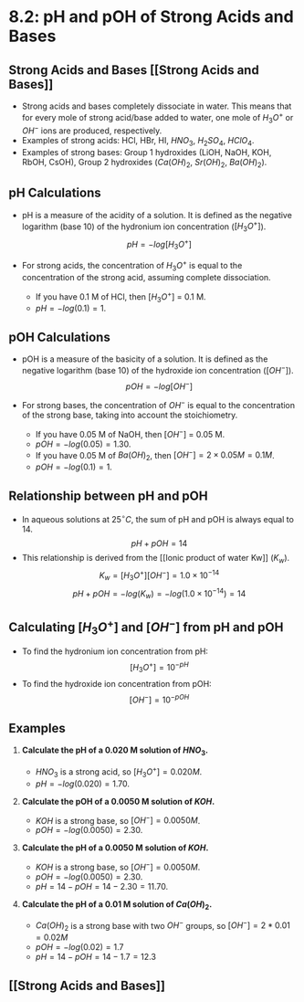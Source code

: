 # 8.2: pH and pOH of Strong Acids and Bases

## Strong Acids and Bases [[Strong Acids and Bases]]
*   Strong acids and bases completely dissociate in water. This means that for every mole of strong acid/base added to water, one mole of $H_3O^+$ or $OH^-$ ions are produced, respectively.
*   Examples of strong acids: HCl, HBr, HI, $HNO_3$, $H_2SO_4$, $HClO_4$.
*   Examples of strong bases: Group 1 hydroxides (LiOH, NaOH, KOH, RbOH, CsOH), Group 2 hydroxides ($Ca(OH)_2$, $Sr(OH)_2$, $Ba(OH)_2$).

## pH Calculations
*   pH is a measure of the acidity of a solution. It is defined as the negative logarithm (base 10) of the hydronium ion concentration ($[H_3O^+]$).
$$pH = -log[H_3O^+]$$
*   For strong acids, the concentration of $H_3O^+$ is equal to the concentration of the strong acid, assuming complete dissociation.

    *   If you have 0.1 M of HCl, then $[H_3O^+]$ = 0.1 M.
    *   $pH = -log(0.1) = 1$.

## pOH Calculations
*   pOH is a measure of the basicity of a solution. It is defined as the negative logarithm (base 10) of the hydroxide ion concentration ($[OH^-]$).
$$pOH = -log[OH^-]$$
*   For strong bases, the concentration of $OH^-$ is equal to the concentration of the strong base, taking into account the stoichiometry.

    *   If you have 0.05 M of NaOH, then $[OH^-]$ = 0.05 M.
    *   $pOH = -log(0.05) = 1.30$.
    *   If you have 0.05 M of $Ba(OH)_2$, then $[OH^-] = 2 \times 0.05M = 0.1 M$.
    *   $pOH = -log(0.1) = 1$.

## Relationship between pH and pOH
*   In aqueous solutions at $25^\circ C$, the sum of pH and pOH is always equal to 14.
$$pH + pOH = 14$$
*   This relationship is derived from the [[Ionic product of water Kw]] ($K_w$).
$$K_w = [H_3O^+][OH^-] = 1.0 \times 10^{-14}$$
$$pH + pOH = -log(K_w) = -log(1.0 \times 10^{-14}) = 14$$

## Calculating $[H_3O^+]$ and $[OH^-]$ from pH and pOH
*   To find the hydronium ion concentration from pH:
$$[H_3O^+] = 10^{-pH}$$
*   To find the hydroxide ion concentration from pOH:
$$[OH^-] = 10^{-pOH}$$

## Examples
1.  **Calculate the pH of a 0.020 M solution of $HNO_3$.**
    *   $HNO_3$ is a strong acid, so $[H_3O^+] = 0.020 M$.
    *   $pH = -log(0.020) = 1.70$.

2.  **Calculate the pOH of a 0.0050 M solution of $KOH$.**
    *   $KOH$ is a strong base, so $[OH^-] = 0.0050 M$.
    *   $pOH = -log(0.0050) = 2.30$.

3.  **Calculate the pH of a 0.0050 M solution of $KOH$.**
    *   $KOH$ is a strong base, so $[OH^-] = 0.0050 M$.
    *   $pOH = -log(0.0050) = 2.30$.
    *   $pH = 14 - pOH = 14 - 2.30 = 11.70$.

4. **Calculate the pH of a 0.01 M solution of $Ca(OH)_2$.**
    *  $Ca(OH)_2$ is a strong base with two $OH^-$ groups, so $[OH^-]= 2 * 0.01 = 0.02 M$
    *  $pOH = -log(0.02)= 1.7$
    *  $pH = 14 - pOH = 14 - 1.7 = 12.3$

## [[Strong Acids and Bases]]

